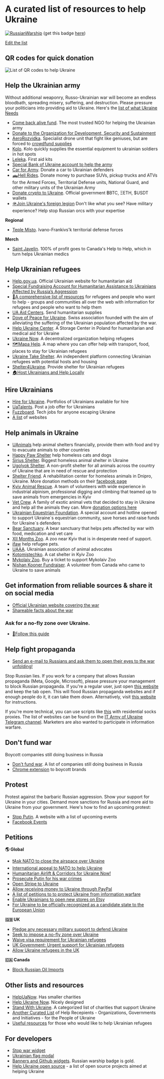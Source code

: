 # A curated list of resources to help Ukraine

[![RussianWarship](https://cdn.earthroulette.com/help-ukraine/warship-fuckoff.svg)](https://uahelp.me) (get this badge [here](https://github.com/vshymanskyy/StandWithUkraine))

[Edit the list](https://github.com/IgorVaryvoda/Help-Ukraine/edit/main/src/help/README.md)

## QR codes for quick donation

![List of QR codes to help Ukraine](https://cdn.earthroulette.com/help-ukraine/QR.png)

## Help the Ukrainian army
Without additional weaponry, Russo-Ukrainian war will become an endless bloodbath, spreading misery, suffering, and destruction.
Please pressure your politicians into providing aid to Ukraine. Here's the [list of what Ukraine Needs](https://saveualist.com/)
  - [Come back alive fund](https://savelife.in.ua/en/donate/). The most trusted NGO for helping the Ukrainian army
  - [Donate to the Organization for Development, Security and Sustainment](https://odss.ee/blog/help-ukraine)
  - [AeroRozvidka](https://aerorozvidka.xyz/). Specialist drone unit that fight like geniuses, but are forced to [crowdfund supplies](https://www.theguardian.com/world/2022/mar/28/the-drone-operators-who-halted-the-russian-armoured-vehicles-heading-for-kyiv)
  - [Kolo](https://koloua.com/en/). Kolo quickly supplies the essential equipment to ukrainian soldiers in hot spots
  - [Leleka](https://leleka.care/). First aid kits
  - [Special Bank of Ukraine account to help the army](https://bank.gov.ua/en/news/all/natsionalniy-bank-vidkriv-spetsrahunok-dlya-zboru-koshtiv-na-potrebi-armiyi)
  - [Car for Army](https://www.carforarmy.in.ua/). Donate a car to Ukrainian defenders
  - [🛻Hell Rides](https://pekelnitachky.com/en). Donate money to purchase SUVs, pickup trucks and ATVs for the Armed Forces, Territorial Defense units, National Guard, and other military units of the Ukrainian Army
  - [Donate crypto to Ukraine](https://twitter.com/Ukraine/status/1497594592438497282). Official government ฿BTC, ΞETH, $USDT wallets
  - [🪖Join Ukraine's foreign legion](https://www.ukrinform.net/rubric-ato/3415272-how-to-join-international-legion-to-defend-ukraine-algorithm.html) Don't like what you see? Have military experience? Help stop Russian orcs with your expertise


**Regional**
- [Teple Misto](https://warm.if.ua/uk/projects/support_for_the_territorial_defense_forces). Ivano-Frankivs'k territorial defense forces

**Merch**
- [Saint Javelin](https://www.saintjavelin.com/). 100% of profit goes to Canada's Help to Help, which in turn helps Ukrainian medics

## Help Ukrainian refugees
- [Help.gov.ua](https://help.gov.ua/en). Official Ukrainian website for humanitarian aid
- [Special Fundraising Account for Humanitarian Assistance to Ukrainians Affected by Russia’s Aggression](https://bank.gov.ua/en/news/all/natsionalniy-bank-vidkriv-rahunok-dlya-gumanitarnoyi-dopomogi-ukrayintsyam-postrajdalim-vid-rosiyskoyi-agresiyi)
- [📄A comprehensive list of resources](https://docs.google.com/document/d/e/2PACX-1vTjRW9pjBPA9lBjZDm6FOH1EXrxRMrnHkYnkjdZ15DjEUamyOd3nNVW47jyBHo5rKHcvF73xbmURthV/pub) for refugees and people who want to help - groups and communities all over the web with information for refugees and people who want to help them
- [UA Aid Centers](https://ua-aid-centers.com/). Send humanitarian supplies
- [Dove of Peace for Ukraine](https://www.doveofpeace.ch/en). Swiss association founded with the aim of alleviating the suffering of the Ukrainian population affected by the war.
- [Help Ukraine Center](https://helpukraine.center/). A Storage Center in Poland for humanitarian and medical aid for Ukraine
- [Ukraine Now](https://www.ukrainenow.org/#googtrans(uk|en)). A decentralized organization helping refugees
- [🗺️Mapa Help](https://mapahelp.me/). A map where you can offer help with transport, food, places to stay for Ukrainian refugees
- [Ukraine Take Shelter](https://www.ukrainetakeshelter.com/). An independent platform connecting Ukrainian refugees with potential hosts and housing
- [Shelter4Ukraine](https://sites.google.com/view/shelterforukraine/home). Provide shelter for Ukrainian refugees
- [🏠Host Ukrainians and Help Locally](https://supportukrainenow.org/refuge-for-ukrainians)


## Hire Ukrainians
- [Hire for Ukraine](https://hireforukraine.org/). Portfolios of Ukrainians available for hire
- [UaTalents](https://www.uatalents.com/). Post a job offer for Ukrainians
- [Fuzzboard](https://fuzzboard.com/ukraine). Tech jobs for anyone escaping Ukraine
- [A list](https://hireforukraine.org/helpful-resources) of websites

## Help animals in Ukraine
- [UAnimals](https://linktr.ee/uanimals) help animal shelters financially, provide them with food and try to evacuate animals to other countries
- [Happy Paw Shelter](https://happypaw.ua/en/contribution) help homeless cats and dogs
- [Sirius Shelter](https://linktr.ee/sirius.shelter). Biggest homeless animal shelter in Ukraine
- [Ugolyok Shelter](https://patreon.com/ShelterUgolyok). A non-profit shelter for all animals across the country of Ukraine that are in need of rescue and protection
- [Shelter Friend](http://dryg.org.ua/eng/help/). A rehabilitation center for homeless animals in Dnipro, Ukraine. More donation methods on their [facebook page](https://www.facebook.com/shelterFriendDnepr)
- [Kyiv Animal Rescue](https://patreon.com/karg). A team of volunteers with wide experience in industrial alpinism, professional digging and climbing that teamed up to save animals from emergencies in Kyiv
- [Vet Crew](https://patreon.com/VetCrew). A family of exotic animal vets that decided to stay in Ukraine and help all the animals they can. More [donation options here](https://readymag.com/vetcrew/3469187/)
- [Ukrainian Equestrian Foundation](https://helpukrainehorses.eu). A special account and hotline opened to support Ukraine´s equestrian community, save horses and raise funds for Ukraine´s defenders
- [Bear Sanctuary](https://bearsanctuary-domazhyr.org/ways-to-give). A bear sanctuary that helps pets affected by war with food, medication and vet care
- [XII Months Zoo](http://helpzoo12.org). A zoo near Kyiv that is in desperate need of support.
- [ifaw](https://ifaw.org/eu/news/emergency-aid-ukraine) help refugee pets.
- [UAAA](http://uaaa.org.ua/en/donate/index). Ukrainian association of animal advocates
- [Kotomistechko](https://linktr.ee/kotomistechko). A cat shelter in Kyiv Zoo
- [Mykolaiv Zoo](https://widget.kontramarka.ua/uk/widget353site12031/widget/index). Buy a ticket to support Mykolaiv Zoo
- [Nishan Kooner Fundraiser](https://fundrazr.com/11xoQ0?ref=ab_8B6NRb_ab_AkrJNYhNvEIAkrJNYhNvEI). A volunteer from Canada who came to Ukraine to save animals

## Get information from reliable sources & share it on social media
- [Official Ukrainian website covering the war](https://war.ukraine.ua/)
- [Shareable facts about the war](https://www.weareukraine.info/)
### Ask for a no-fly zone over Ukraine.
- [📃Follow this guide](https://supportukrainenow.org/post-on-social-media/post-1-request-no-fly-zone)


## Help fight propaganda
- [Send an e-mail to Russians and ask them to open their eyes to the war unfolding!](https://mail2ru.org/)

Stop Russian lies. If you work for a company that allows Russian propaganda (Meta, Google, Microsoft), please pressure your management to block Russian propaganda. If you're a regular user, just open [this website](https://www.stop-russian-propaganda.com/) and keep the tab open. This will flood Russian propaganda websites and if enough people do it, it can take them down. Alternatively, visit [this website](https://arriven.github.io/db1000n/) for instructions.

If you're more technical, you can use scripts like [this](https://github.com/MHProDev/MHDDoS) with residential socks proxies. The list of websites can be found on the [IT Army of Ukraine Telegram channel](https://t.me/itarmyofukraine2022). Marketers are also wanted to participate in information warfare.

## Don't fund war
Boycott companies still doing business in Russia
- [Don't fund war](https://www.dontfundwar.com/). A list of companies still doing business in Russia
- [Chrome extension](https://github.com/petrussola/boycott-brands-supporting-war) to boycott brands

## Protest
Protest against the barbaric Russian aggression. Show your support for Ukraine in your cities. Demand more sanctions for Russia and more aid to Ukraine from your government.
Here's how to find an upcoming protest:
- [Stop Putin](https://www.stopputin.net/). A website with a list of upcoming events
- [Facebook Events](https://www.facebook.com/search/events/?q=ukraine)

## Petitions
**🌎 Global**
- [❗Ask NATO to close the airspace over Ukraine](https://www.openpetition.eu/petition/online/people-around-the-world-ask-nato-to-close-the-airspace-over-ukraine)
- [International appeal to NATO to help Ukraine](https://actinukrainenow.org/)
- [Humanitarian Airlift & Corridors for Ukraine Now!](https://www.change.org/p/airlift-for-ukraine-now-abaerbock-olafscholz)
- [Prosecute Putin for his war crimes](https://secure.avaaz.org/campaign/en/prosecute_putin_loc/?twi)
- [Open Stripe to Ukraine](https://www.change.org/p/open-stripe-for-ukraine)
- [Allow receiving money to Ukraine through PayPal](https://www.change.org/p/%D1%80%D0%B0%D0%B7%D1%80%D0%B5%D1%88%D0%B8%D1%82%D0%B5-%D0%BF%D0%BE%D0%BB%D1%83%D1%87%D0%B0%D1%82%D1%8C-%D0%B4%D0%B5%D0%BD%D1%8C%D0%B3%D0%B8-%D1%87%D0%B5%D1%80%D0%B5%D0%B7-paypal-%D1%83%D0%BA%D1%80%D0%B0%D0%B8%D0%BD%D0%B0-paypal)
- [A list of petitions to to protect Ukraine from information warfare](https://github.com/stop-war-in-ukraine/stop-russia-it)
- [Enable Ukrainians to open new stores on Etsy](https://chng.it/cRSrcj8y8t)
- [For Ukraine to be officially recognized as a candidate state to the European Union](https://www.change.org/p/for-ukraine-to-be-officially-recognized-as-a-candidate-state-to-the-european-union)

**🇬🇧 UK**
- [Pledge any necessary military support to defend Ukraine](https://petition.parliament.uk/petitions/607314)
- [Seek to impose a no-fly zone over Ukraine](https://petition.parliament.uk/petitions/609437)
- [Waive visa requirement for Ukrainian refugees](https://petition.parliament.uk/petitions/609530)
- [UK Government: Urgent support for Ukrainian refugees](https://www.change.org/p/10downingstreet-urgent-support-for-ukrainian-refugees)
- [Allow Ukraine refugees in the UK](https://www.change.org/p/allow-ukraine-refugees-in-the-uk)

**🇨🇦 Canada**
- [Block Russian Oil Imports](https://www.albertainstitute.ca/stand_with_ukraine_and_block_russian_oil)

## Other lists and resources
- [HelpUaNow](https://www.helpuanow.org/). Has smaller charities
- [Help Ukraine Now](https://helpukrainenow.info/). Nicely designed
- [Stand With Ukraine](https://standforukraine.com/). A categorized list of charities that support Ukraine
- [Another Curated List](https://github.com/dkuznetsov/help-ukraine) of Help Recepients - Organizations, Governments and Initiatives - for the People of Ukraine
- [Useful resources](https://github.com/EU-UA-Help/ua-help) for those who would like to help Ukrainian refugees

## For developers
- [Stop war widget](https://github.com/ukraine-not-war/stop-war)
- [Ukrainian flag modal](https://github.com/hejny/Ukraine)
- [Banners and Github widgets](https://github.com/vshymanskyy/StandWithUkraine). Russian warship badge is gold.
- [Help Ukraine open source](https://github.com/petrussola/help-ukraine-open-source) - a list of open source projects aimed at helping Ukraine



